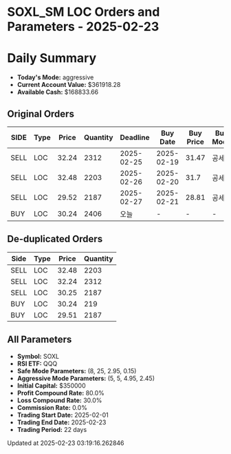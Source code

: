# SOXL_SM LOC Orders and Parameters - 2025-02-23

# Daily Summary

- **Today's Mode:** aggressive
- **Current Account Value:** $361918.28
- **Available Cash:** $168833.66

## Original Orders

| SIDE | Type | Price | Quantity | Deadline | Buy Date | Buy Price | Buy Mode |
|------|------|-------|----------|----------|----------|-----------|----------|
| SELL | LOC | 32.24 | 2312 | 2025-02-25 | 2025-02-19 | 31.47 | 공세 |
| SELL | LOC | 32.48 | 2203 | 2025-02-26 | 2025-02-20 | 31.7 | 공세 |
| SELL | LOC | 29.52 | 2187 | 2025-02-27 | 2025-02-21 | 28.81 | 공세 |
| BUY | LOC | 30.24 | 2406 | 오늘 | - | - | - |

## De-duplicated Orders

| Side | Type | Price | Quantity |
|------|------|-------|----------|
| SELL | LOC | 32.48 | 2203 |
| SELL | LOC | 32.24 | 2312 |
| SELL | LOC | 30.25 | 2187 |
| BUY | LOC | 30.24 | 219 |
| BUY | LOC | 29.51 | 2187 |

## All Parameters

- **Symbol:** SOXL
- **RSI ETF:** QQQ
- **Safe Mode Parameters:** (8, 25, 2.95, 0.15)
- **Aggressive Mode Parameters:** (5, 5, 4.95, 2.45)
- **Initial Capital:** $350000
- **Profit Compound Rate:** 80.0%
- **Loss Compound Rate:** 30.0%
- **Commission Rate:** 0.0%
- **Trading Start Date:** 2025-02-01
- **Trading End Date:** 2025-02-23
- **Trading Period:** 22 days

Updated at 2025-02-23 03:19:16.262846
